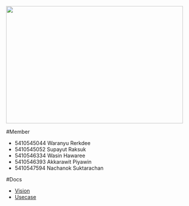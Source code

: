 <img src="http://static.fjcdn.com/large/pictures/ac/7d/ac7d6a_5370905.jpg" width="480px" height="320px" />

#Member
- 5410545044  Waranyu Rerkdee
- 5410545052  Supayut Raksuk
- 5410546334  Wasin Hawaree
- 5410546393  Akkarawit Piyawin
- 5410547594  Nachanok Suktarachan

#Docs
- [Vision](https://github.com/SSD2015/JD2015/blob/master/vs.md)
- [Usecase](https://github.com/SSD2015/JD2015/blob/master/uc.md)
